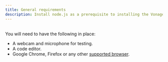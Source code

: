 ```yaml
---
title: General requirements
description: Install node.js as a prerequisite to installing the Vonage CLI
---
```

<br>
You will need to have the following in place:

- A webcam and microphone for testing.
- A code editor.
- Google Chrome, Firefox or any other [supported browser](/video/resources#supported-browsers).
